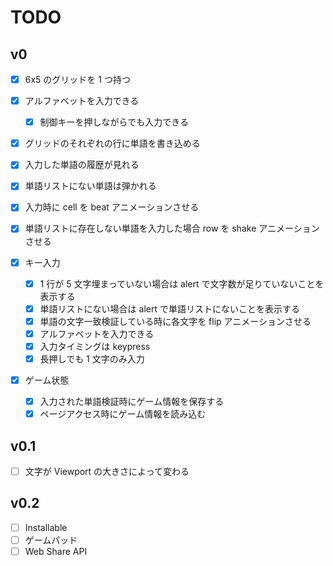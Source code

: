 # TODO

## v0

- [x] 6x5 のグリッドを 1 つ持つ
- [x] アルファベットを入力できる
  - [x] 制御キーを押しながらでも入力できる
- [x] グリッドのそれぞれの行に単語を書き込める
- [x] 入力した単語の履歴が見れる
- [x] 単語リストにない単語は弾かれる
- [x] 入力時に cell を beat アニメーションさせる
- [x] 単語リストに存在しない単語を入力した場合 row を shake アニメーションさせる

- [x] キー入力

  - [x] 1 行が 5 文字埋まっていない場合は alert で文字数が足りていないことを表示する
  - [x] 単語リストにない場合は alert で単語リストにないことを表示する
  - [x] 単語の文字一致検証している時に各文字を flip アニメーションさせる
  - [x] アルファベットを入力できる
  - [x] 入力タイミングは keypress
  - [x] 長押しでも 1 文字のみ入力

- [x] ゲーム状態
  - [x] 入力された単語検証時にゲーム情報を保存する
  - [x] ページアクセス時にゲーム情報を読み込む

## v0.1

- [ ] 文字が Viewport の大きさによって変わる

## v0.2

- [ ] Installable
- [ ] ゲームパッド
- [ ] Web Share API
